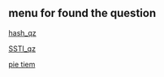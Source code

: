 ## menu for found the question

[hash_qz](10-11/README.md)
<br>

[SSTI_qz](10-17-19/README.md)
<br>

[pie tiem](10-25-26/README.md)
<br>